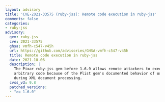 ```yaml
---
layout: advisory
title: 'CVE-2021-33575 (ruby-jss): Remote code execution in ruby-jss'
comments: false
categories:
- ruby-jss
advisory:
  gem: ruby-jss
  cve: 2021-33575
  ghsa: vmfh-c547-v45h
  url: https://github.com/advisories/GHSA-vmfh-c547-v45h
  title: Remote code execution in ruby-jss
  date: 2021-10-06
  description: |
    The Pixar ruby-jss gem before 1.6.0 allows remote attackers to execute
    arbitrary code because of the Plist gem's documented behavior of using Marshal.load
    during XML document processing.
  cvss_v3: 9.8
  patched_versions:
  - ">= 1.6.0"
---
```

